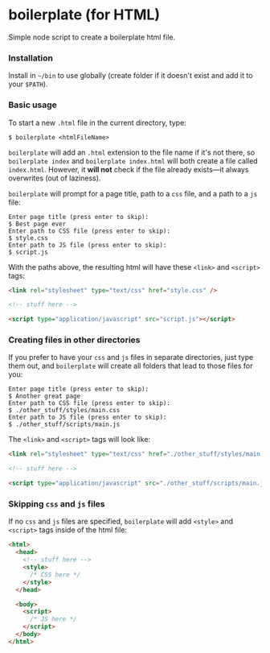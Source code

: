 # boilerplate (for HTML)
Simple node script to create a boilerplate html file.

### Installation
Install in `~/bin` to use globally (create folder if it doesn't exist and add it to your `$PATH`).

### Basic usage
To start a new `.html` file in the current directory, type: 
```shell
$ boilerplate <htmlFileName>
```

`boilerplate` will add an `.html` extension to the file name if it's not there,  so `boilerplate index` and `boilerplate index.html` will both create a file called `index.html`. However, it **will not** check if the file already exists—it always overwrites (out of laziness).

`boilerplate` will prompt for a page title, path to a `css` file, and a path to a `js` file:
```shell
Enter page title (press enter to skip):
$ Best page ever
Enter path to CSS file (press enter to skip):
$ style.css
Enter path to JS file (press enter to skip):
$ script.js
```

With the paths above, the resulting html will have these `<link>` and `<script>` tags:
```html
<link rel="stylesheet" type="text/css" href="style.css" />

<!-- stuff here -->

<script type="application/javascript" src="script.js"></script>
```

### Creating files in other directories
If you prefer to have your `css` and `js` files in separate directories, just type them out, and `boilerplate` will create all folders that lead to those files for you:
```shell
Enter page title (press enter to skip):
$ Another great page
Enter path to CSS file (press enter to skip):
$ ./other_stuff/styles/main.css
Enter path to JS file (press enter to skip):
$ ./other_stuff/scripts/main.js
```

The `<link>` and `<script>` tags will look like:
```html
<link rel="stylesheet" type="text/css" href="./other_stuff/styles/main.css" />

<!-- stuff here -->

<script type="application/javascript" src="./other_stuff/scripts/main.js"></script>
```

### Skipping `css` and `js` files
If no `css` and `js` files are specified, `boilerplate` will add `<style>` and `<script>` tags inside of the html file:
```html
<html>
  <head>
    <!-- stuff here -->
    <style>
      /* CSS here */
    </style>
  </head>

  <body>
    <script>
      /* JS here */
    </script>
  </body>
</html>
```
